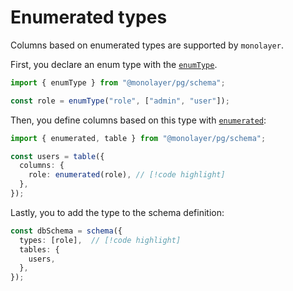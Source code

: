 # Enumerated types

Columns based on enumerated types are supported by `monolayer`.

First, you declare an enum type with the [`enumType`](./../../../reference/api/pg/functions/enumType.md).

```ts
import { enumType } from "@monolayer/pg/schema";

const role = enumType("role", ["admin", "user"]);
```

Then, you define columns based on this type with [`enumerated`](./../../../reference/api/pg/functions/enumerated.md):

```ts
import { enumerated, table } from "@monolayer/pg/schema";

const users = table({
  columns: {
    role: enumerated(role), // [!code highlight]
  },
});
```

Lastly, you to add the type to the schema definition:

```ts
const dbSchema = schema({
  types: [role],  // [!code highlight]
  tables: {
    users,
  },
});
```
